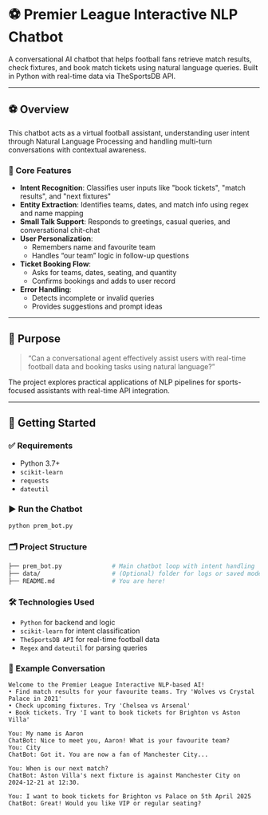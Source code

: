 # ⚽ Premier League Interactive NLP Chatbot

A conversational AI chatbot that helps football fans retrieve match results, check fixtures, and book match tickets using natural language queries. Built in Python with real-time data via TheSportsDB API.

---

## ⚽ Overview

This chatbot acts as a virtual football assistant, understanding user intent through Natural Language Processing and handling multi-turn conversations with contextual awareness.

### 🧠 Core Features

- **Intent Recognition**: Classifies user inputs like "book tickets", "match results", and "next fixtures"
- **Entity Extraction**: Identifies teams, dates, and match info using regex and name mapping
- **Small Talk Support**: Responds to greetings, casual queries, and conversational chit-chat
- **User Personalization**:
  - Remembers name and favourite team
  - Handles “our team” logic in follow-up questions
- **Ticket Booking Flow**:
  - Asks for teams, dates, seating, and quantity
  - Confirms bookings and adds to user record
- **Error Handling**:
  - Detects incomplete or invalid queries
  - Provides suggestions and prompt ideas

---

## 🎯 Purpose

> “Can a conversational agent effectively assist users with real-time football data and booking tasks using natural language?”

The project explores practical applications of NLP pipelines for sports-focused assistants with real-time API integration.

---

## 🚀 Getting Started

### ✅ Requirements

- Python 3.7+
- `scikit-learn`
- `requests`
- `dateutil`

### ▶ Run the Chatbot

```bash
python prem_bot.py
```

### 🗂 Project Structure
```bash
├── prem_bot.py              # Main chatbot loop with intent handling
├── data/                    # (Optional) folder for logs or saved models
├── README.md                # You are here!
```
### 🛠 Technologies Used
- `Python` for backend and logic
- `scikit-learn` for intent classification
- `TheSportsDB API` for real-time football data
- `Regex` and `dateutil` for parsing queries

### 🧠 Example Conversation
```text
Welcome to the Premier League Interactive NLP-based AI!
• Find match results for your favourite teams. Try 'Wolves vs Crystal Palace in 2021'
• Check upcoming fixtures. Try 'Chelsea vs Arsenal'
• Book tickets. Try 'I want to book tickets for Brighton vs Aston Villa'

You: My name is Aaron  
ChatBot: Nice to meet you, Aaron! What is your favourite team?  
You: City  
ChatBot: Got it. You are now a fan of Manchester City...

You: When is our next match?  
ChatBot: Aston Villa's next fixture is against Manchester City on 2024-12-21 at 12:30.

You: I want to book tickets for Brighton vs Palace on 5th April 2025  
ChatBot: Great! Would you like VIP or regular seating?
```
